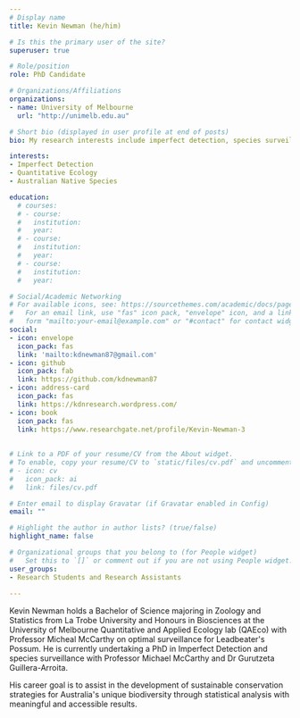 ```yaml
---
# Display name
title: Kevin Newman (he/him)

# Is this the primary user of the site?
superuser: true

# Role/position
role: PhD Candidate

# Organizations/Affiliations
organizations:
- name: University of Melbourne
  url: "http://unimelb.edu.au"

# Short bio (displayed in user profile at end of posts)
bio: My research interests include imperfect detection, species surveillance and the optimisation of detection of species. 

interests:
- Imperfect Detection
- Quantitative Ecology
- Australian Native Species

education:
  # courses:
  # - course:
  #   institution:
  #   year:
  # - course:
  #   institution:
  #   year:
  # - course:
  #   institution:
  #   year:

# Social/Academic Networking
# For available icons, see: https://sourcethemes.com/academic/docs/page-builder/#icons
#   For an email link, use "fas" icon pack, "envelope" icon, and a link in the
#   form "mailto:your-email@example.com" or "#contact" for contact widget.
social:
- icon: envelope
  icon_pack: fas
  link: 'mailto:kdnewman87@gmail.com'
- icon: github
  icon_pack: fab
  link: https://github.com/kdnewman87
- icon: address-card
  icon_pack: fas
  link: https://kdnresearch.wordpress.com/
- icon: book
  icon_pack: fas
  link: https://www.researchgate.net/profile/Kevin-Newman-3
    
  
# Link to a PDF of your resume/CV from the About widget.
# To enable, copy your resume/CV to `static/files/cv.pdf` and uncomment the lines below.
# - icon: cv
#   icon_pack: ai
#   link: files/cv.pdf

# Enter email to display Gravatar (if Gravatar enabled in Config)
email: ""

# Highlight the author in author lists? (true/false)
highlight_name: false

# Organizational groups that you belong to (for People widget)
#   Set this to `[]` or comment out if you are not using People widget.
user_groups:
- Research Students and Research Assistants
  
---
```



Kevin Newman holds a Bachelor of Science majoring in Zoology and Statistics from La Trobe University and Honours in Biosciences at the University of Melbourne Quantitative and Applied Ecology lab (QAEco) with Professor Micheal McCarthy on optimal surveillance for Leadbeater's Possum. He is currently undertaking a PhD in Imperfect Detection and species surveillance with Professor Michael McCarthy and Dr Gurutzeta Guillera-Arroita.

His career goal is to assist in the development of sustainable conservation strategies for Australia's unique biodiversity through statistical analysis with meaningful and accessible results.
